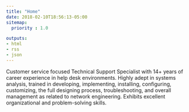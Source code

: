 ```yaml
---
title: "Home"
date: 2018-02-10T18:56:13-05:00
sitemap:
  priority : 1.0

outputs:
- html
- rss
- json
---
```

Customer service focused Technical Support Specialist with 14+ years
of career
experience in help desk environments. Highly adept in systems
analysis, trained in
developing, implementing, installing, configuring, customizing, the full
designing
process, troubleshooting, and overall management as related to
network
engineering. Exhibits excellent organizational and problem-solving
skills.
